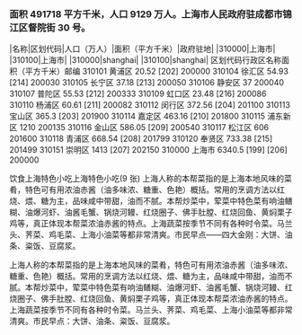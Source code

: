 <!--
 * @Author: vigne 1186963387@qq.com
 * @Date: 2022-10-01 10:44:38
 * @FilePath: /cooking-menu/src/views/asia/eastAsia/china/mockData/shanghai/readme.md
 * @Description:
 *
 * Copyright (c) 2023 by ${git_name_email}, All Rights Reserved.
-->

### 面积 491718 平方千米，人口 9129 万人。上海市人民政府驻成都市锦江区督院街 30 号。

<!-- ||||| -->

|名称|区划代码|人口（万人）|面积（平方千米）|政府驻地| |310000|上海市| |310100|上海市| |310000|shanghai| |310100|shanghai| 区划代码行政区名称面积（平方千米）邮编 310101 黄浦区 20.52 [202] 200000 310104 徐汇区 54.93 [214] 200030 310105 长宁区 37.18 [213] 200050 310106 静安区 37 200040 310107 普陀区 55.53 [212] 200333 310109 虹口区 23.48 [216] 200086 310110 杨浦区 60.61 [211] 200082 310112 闵行区 372.56 [204] 201100 310113 宝山区 365.3 [203] 201900 310114 嘉定区 463.16 [210] 201800 310115 浦东新区 1210 200135 310116 金山区 586.05 [209] 200540 310117 松江区 606 201600 310118 青浦区 668.54 [208] 201799 310120 奉贤区 733.38 [215] 201499 310151 崇明区 1413 [207] 202150 310000 上海市 6340.5 [199] [206] 200000

饮食上海特色小吃上海特色小吃(9 张) 上海人称的本帮菜指的是上海本地风味的菜肴，特色可有用浓油赤酱（油多味浓、糖重、色艳）概括。常用的烹调方法以红烧、煨、糖为主，品味咸中带甜，油而不腻。本帮炒菜中，荤菜中特色菜有响油鳝糊、油爆河虾、油酱毛蟹、锅烧河鳗、红烧圈子、佛手肚膛、红烧回鱼、黄焖栗子鸡等，真正体现本帮菜浓油赤酱的特点。上海蔬菜按季节不同有各种时令菜。马兰头、荠菜、鸡毛菜、上海小油菜等都非常清爽。市民早点——四大金刚：大饼、油条、粢饭、豆腐浆。

上海人称的本帮菜指的是上海本地风味的菜肴，特色可有用浓油赤酱（油多味浓、糖重、色艳）概括。常用的烹调方法以红烧、煨、糖为主，品味咸中带甜，油而不腻。本帮炒菜中，荤菜中特色菜有响油鳝糊、油爆河虾、油酱毛蟹、锅烧河鳗、红烧圈子、佛手肚膛、红烧回鱼、黄焖栗子鸡等，真正体现本帮菜浓油赤酱的特点。上海蔬菜按季节不同有各种时令菜。马兰头、荠菜、鸡毛菜、上海小油菜等都非常清爽。市民早点：大饼、油条、粢饭、豆腐浆。
